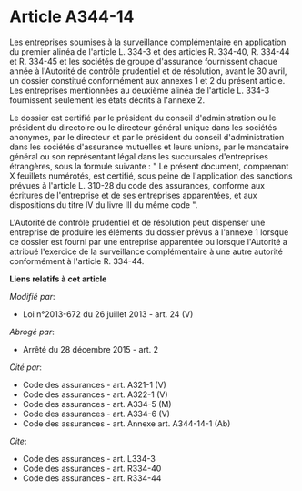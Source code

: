 # Article A344-14

Les entreprises soumises à la surveillance complémentaire en application du premier alinéa de l'article L. 334-3 et des
articles R. 334-40, R. 334-44 et R. 334-45 et les sociétés de groupe d'assurance fournissent chaque année à l'Autorité de
contrôle prudentiel et de résolution, avant le 30 avril, un dossier constitué conformément aux annexes 1 et 2 du présent
article. Les entreprises mentionnées au deuxième alinéa de l'article L. 334-3 fournissent seulement les états décrits à
l'annexe 2. 

Le dossier est certifié par le président du conseil d'administration ou le président du directoire ou le directeur général
unique dans les sociétés anonymes, par le directeur et par le président du conseil d'administration dans les sociétés
d'assurance mutuelles et leurs unions, par le mandataire général ou son représentant légal dans les succursales d'entreprises
étrangères, sous la formule suivante : " Le présent document, comprenant X feuillets numérotés, est certifié, sous peine de
l'application des sanctions prévues à l'article L. 310-28 du code des assurances, conforme aux écritures de l'entreprise et
de ses entreprises apparentées, et aux dispositions du titre IV du livre III du même code ". 

L'Autorité de contrôle prudentiel et de résolution peut dispenser une entreprise de produire les éléments du dossier prévus à
l'annexe 1 lorsque ce dossier est fourni par une entreprise apparentée ou lorsque l'Autorité a attribué l'exercice de la
surveillance complémentaire à une autre autorité conformément à l'article R. 334-44.

**Liens relatifs à cet article**

_Modifié par_:

  - Loi n°2013-672 du 26 juillet 2013 - art. 24 (V)

_Abrogé par_:

  - Arrêté du 28 décembre 2015 - art. 2

_Cité par_:

  - Code des assurances - art. A321-1 (V)
  - Code des assurances - art. A322-1 (V)
  - Code des assurances - art. A334-5 (M)
  - Code des assurances - art. A334-6 (V)
  - Code des assurances - art. Annexe art. A344-14-1 (Ab)

_Cite_:

  - Code des assurances - art. L334-3
  - Code des assurances - art. R334-40
  - Code des assurances - art. R334-44
